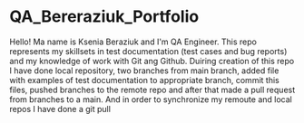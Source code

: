 # QA_Bereraziuk_Portfolio
Hello! Ma name is Ksenia Beraziuk and I'm QA Engineer. This repo represents my skillsets in test documentation (test cases and bug reports) 
and my knowledge of work with Git ang Github. Duiring creation of this repo I have done local repository, 
two branches from main branch, added file with examples of test documentation to appropriate branch, commit this files,
pushed branches to the remote repo and after that made a pull request from branches to a main.
And in order to synchronize my remoute and local repos I have done a git pull
